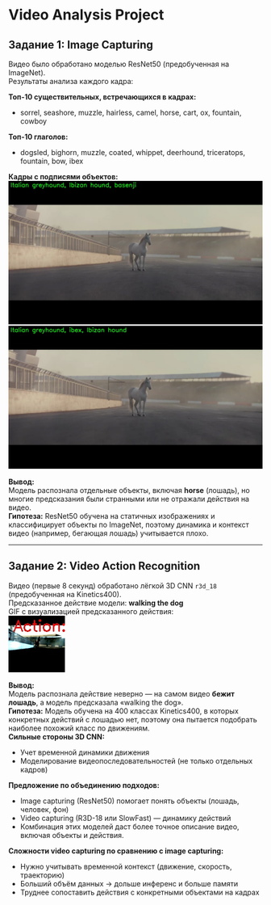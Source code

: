 # Video Analysis Project

## Задание 1: Image Capturing

Видео было обработано моделью ResNet50 (предобученная на ImageNet).  
Результаты анализа каждого кадра:

**Топ-10 существительных, встречающихся в кадрах:**
- sorrel, seashore, muzzle, hairless, camel, horse, cart, ox, fountain, cowboy

**Топ-10 глаголов:**
- dogsled, bighorn, muzzle, coated, whippet, deerhound, triceratops, fountain, bow, ibex

**Кадры с подписями объектов:**  
![frame1](image_frames_croped/frame_0.jpg)  
![frame2](image_frames_croped/frame_30.jpg)

**Вывод:**  
Модель распознала отдельные объекты, включая **horse** (лошадь), но многие предсказания были странными или не отражали действия на видео.  
**Гипотеза:** ResNet50 обучена на статичных изображениях и классифицирует объекты по ImageNet, поэтому динамика и контекст видео (например, бегающая лошадь) учитывается плохо.

---

## Задание 2: Video Action Recognition

Видео (первые 8 секунд) обработано лёгкой 3D CNN `r3d_18` (предобученная на Kinetics400).  
Предсказанное действие модели: **walking the dog**  
GIF с визуализацией предсказанного действия:  
![video_action](video_action_output.gif)

**Вывод:**  
Модель распознала действие неверно — на самом видео **бежит лошадь**, а модель предсказала «walking the dog».  
**Гипотеза:** Модель обучена на 400 классах Kinetics400, в которых конкретных действий с лошадью нет, поэтому она пытается подобрать наиболее похожий класс по движениям.  
**Сильные стороны 3D CNN:**  
- Учет временной динамики движения  
- Моделирование видеопоследовательностей (не только отдельных кадров)

**Предложение по объединению подходов:**  
- Image capturing (ResNet50) помогает понять объекты (лошадь, человек, фон)  
- Video capturing (R3D-18 или SlowFast) — динамику действий  
- Комбинация этих моделей даст более точное описание видео, включая объекты и действия.

**Сложности video capturing по сравнению с image capturing:**  
- Нужно учитывать временной контекст (движение, скорость, траекторию)  
- Больший объём данных → дольше инференс и больше памяти  
- Труднее сопоставить действия с конкретными объектами на кадрах
